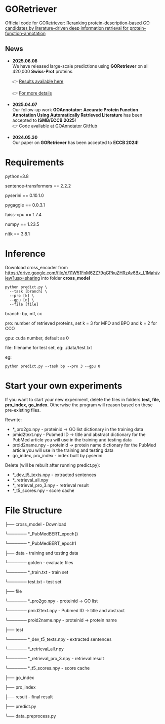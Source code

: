 # GORetriever

Official code for [GORetriever: Reranking protein-description-based GO candidates by literature-driven deep information retrieval for protein-function-annotation](https://academic.oup.com/bioinformatics/article/40/Supplement_2/ii53/7749084)

## News

- **2025.06.08**  
  We have released large-scale predictions using **GORetriever** on all 420,000 **Swiss-Prot** proteins.
  
  👉 [Results available here](https://drive.google.com/file/d/1FoKshfeQ_JeHCfRJWaIjjL-GG586Tz1B/view?usp=sharing)
  
  👉 [For more details](https://github.com/ZhuLab-Fudan/GORetriever/tree/main/result)

- **2025.04.07**  
  Our follow-up work **GOAnnotator: Accurate Protein Function Annotation Using Automatically Retrieved Literature** has been accepted to **ISMB/ECCB 2025**!  
  👉 Code available at [GOAnnotator GitHub](https://github.com/ZhuLab-Fudan/GOAnnotator)

- **2024.05.30**  
  Our paper on **GORetriever** has been accepted to **ECCB 2024**!

# Requirements

python=3.8

sentence-transformers == 2.2.2

pyserini == 0.10.1.0

pygaggle == 0.0.3.1

faiss-cpu == 1.7.4

numpy == 1.23.5

nltk == 3.8.1

# Inference

Download cross_encoder from https://drive.google.com/file/d/11W51FnM62Z79qGPkuZHRzAv6Bx_L1Mah/view?usp=sharing into folder **cross_model**

```
python predict.py \
  --task [branch] \
  --pro [k] \
  --gpu [n] \
  --file [file]
```

branch: bp, mf, cc

pro: number of retrieved proteins, set k = 3 for MFO and BPO and k = 2 for CCO 

gpu: cuda number, default as 0

file: filename for test set, eg: ./data/test.txt

eg:
```
python predict.py --task bp --pro 3 --gpu 0
```

# Start your own experiments

If you want to start your new experiment, delete the files in folders **test, file, pro_index, go_index**. Otherwise the program will reason based on these pre-existing files.

Rewrite:

- *_pro2go.npy - proteinid -> GO list dictionary in the training data
- pmid2text.npy - Pubmed ID -> title and abstract dictionary for the PubMed article you will use in the training and testing data
- proid2name.npy - proteinid -> protein name dictionary for the PubMed article you will use in the training and testing data
- go_index, pro_index - index built by pyserini

Delete (will be rebuilt after running predict.py):

- *_dev_t5_texts.npy - extracted sentences
- *_retrieval_all.npy
- *_retrieval_pro_3.npy - retrieval result
- *_t5_scores.npy - score cache

# File Structure

├── cross_model - Download

└────── *_PubMedBERT_epoch{}

└────── *_PubMedBERT_epoch1

├── data - training and testing data

└────── golden - evaluate files

└────── *_train.txt - train set

└────── test.txt - test set

├── file

└────── *_pro2go.npy - proteinid -> GO list

└────── pmid2text.npy - Pubmed ID -> title and abstract 

└────── proid2name.npy - proteinid -> protein name

├── test

└────── *_dev_t5_texts.npy - extracted sentences

└────── *_retrieval_all.npy

└────── *_retrieval_pro_3.npy - retrieval result

└────── *_t5_scores.npy - score cache

├── go_index

├── pro_index

├── result - final result

├── predict.py

└── data_preprocess.py
